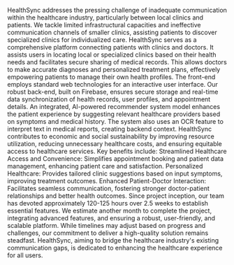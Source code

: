 HealthSync addresses the pressing challenge of inadequate communication within the healthcare industry, particularly between local clinics and patients. We tackle limited infrastructural capacities and ineffective communication channels of smaller clinics, assisting patients to discover specialized clinics for individualized care.
HealthSync serves as a comprehensive platform connecting patients with clinics and doctors. It assists users in locating local or specialized clinics based on their health needs and facilitates secure sharing of medical records. This allows doctors to make accurate diagnoses and personalized treatment plans, effectively empowering patients to manage their own health profiles.
The front-end employs standard web technologies for an interactive user interface. Our robust back-end, built on Firebase, ensures secure storage and real-time data synchronization of health records, user profiles, and appointment details. An integrated, AI-powered recommender system model enhances the patient experience by suggesting relevant healthcare providers based on symptoms and medical history. The system also uses an OCR feature to interpret text in medical reports, creating backend context.
HealthSync contributes to economic and social sustainability by improving resource utilization, reducing unnecessary healthcare costs, and ensuring equitable access to healthcare services. Key benefits include:
Streamlined Healthcare Access and Convenience: Simplifies appointment booking and patient data management, enhancing patient care and satisfaction.
Personalized Healthcare: Provides tailored clinic suggestions based on input symptoms, improving treatment outcomes.
Enhanced Patient-Doctor Interaction: Facilitates seamless communication, fostering stronger doctor-patient relationships and better health outcomes.
Since project inception, our team has devoted approximately 120-125 hours over 2.5 weeks to establish essential features. We estimate another month to complete the project, integrating advanced features, and ensuring a robust, user-friendly, and scalable platform. While timelines may adjust based on progress and challenges, our commitment to deliver a high-quality solution remains steadfast.
HealthSync, aiming to bridge the healthcare industry's existing communication gaps, is dedicated to enhancing the healthcare experience for all users.
